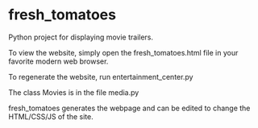 # fresh_tomatoes
Python project for displaying movie trailers.

To view the website, simply open the fresh_tomatoes.html file in your favorite modern web browser.

To regenerate the website, run entertainment_center.py

The class Movies is in the file media.py

fresh_tomatoes generates the webpage and can be edited to change the HTML/CSS/JS of the site.
